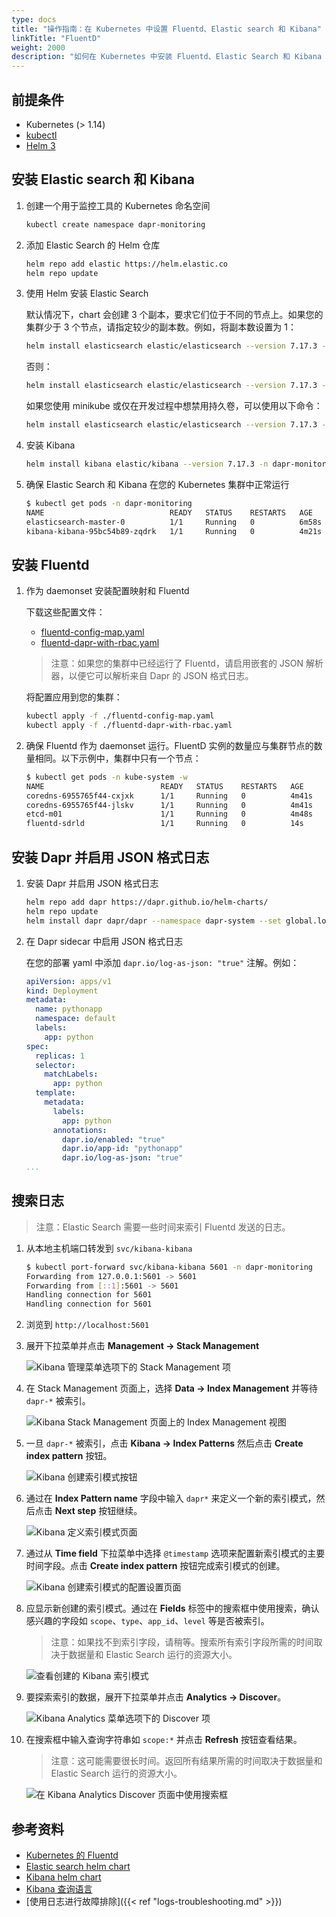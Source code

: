 ```yaml
---
type: docs
title: "操作指南：在 Kubernetes 中设置 Fluentd、Elastic search 和 Kibana"
linkTitle: "FluentD"
weight: 2000
description: "如何在 Kubernetes 中安装 Fluentd、Elastic Search 和 Kibana 以搜索日志"
---
```


## 前提条件

- Kubernetes (> 1.14)
- [kubectl](https://kubernetes.io/docs/tasks/tools/)
- [Helm 3](https://helm.sh/)

## 安装 Elastic search 和 Kibana

1. 创建一个用于监控工具的 Kubernetes 命名空间

    ```bash
    kubectl create namespace dapr-monitoring
    ```

2. 添加 Elastic Search 的 Helm 仓库

    ```bash
    helm repo add elastic https://helm.elastic.co
    helm repo update
    ```

3. 使用 Helm 安装 Elastic Search

    默认情况下，chart 会创建 3 个副本，要求它们位于不同的节点上。如果您的集群少于 3 个节点，请指定较少的副本数。例如，将副本数设置为 1：

    ```bash
    helm install elasticsearch elastic/elasticsearch --version 7.17.3 -n dapr-monitoring --set replicas=1
    ```

    否则：

    ```bash
    helm install elasticsearch elastic/elasticsearch --version 7.17.3 -n dapr-monitoring
    ```

    如果您使用 minikube 或仅在开发过程中想禁用持久卷，可以使用以下命令：

    ```bash
    helm install elasticsearch elastic/elasticsearch --version 7.17.3 -n dapr-monitoring --set persistence.enabled=false,replicas=1
    ```

4. 安装 Kibana

    ```bash
    helm install kibana elastic/kibana --version 7.17.3 -n dapr-monitoring
    ```

5. 确保 Elastic Search 和 Kibana 在您的 Kubernetes 集群中正常运行

    ```bash
    $ kubectl get pods -n dapr-monitoring
    NAME                            READY   STATUS    RESTARTS   AGE
    elasticsearch-master-0          1/1     Running   0          6m58s
    kibana-kibana-95bc54b89-zqdrk   1/1     Running   0          4m21s
    ```

## 安装 Fluentd

1. 作为 daemonset 安装配置映射和 Fluentd

    下载这些配置文件：
    - [fluentd-config-map.yaml](/docs/fluentd-config-map.yaml)
    - [fluentd-dapr-with-rbac.yaml](/docs/fluentd-dapr-with-rbac.yaml)

    > 注意：如果您的集群中已经运行了 Fluentd，请启用嵌套的 JSON 解析器，以便它可以解析来自 Dapr 的 JSON 格式日志。

    将配置应用到您的集群：

    ```bash
    kubectl apply -f ./fluentd-config-map.yaml
    kubectl apply -f ./fluentd-dapr-with-rbac.yaml
    ```

2. 确保 Fluentd 作为 daemonset 运行。FluentD 实例的数量应与集群节点的数量相同。以下示例中，集群中只有一个节点：

    ```bash
    $ kubectl get pods -n kube-system -w
    NAME                          READY   STATUS    RESTARTS   AGE
    coredns-6955765f44-cxjxk      1/1     Running   0          4m41s
    coredns-6955765f44-jlskv      1/1     Running   0          4m41s
    etcd-m01                      1/1     Running   0          4m48s
    fluentd-sdrld                 1/1     Running   0          14s
    ```

## 安装 Dapr 并启用 JSON 格式日志

1. 安装 Dapr 并启用 JSON 格式日志

    ```bash
    helm repo add dapr https://dapr.github.io/helm-charts/
    helm repo update
    helm install dapr dapr/dapr --namespace dapr-system --set global.logAsJson=true
    ```

2. 在 Dapr sidecar 中启用 JSON 格式日志

    在您的部署 yaml 中添加 `dapr.io/log-as-json: "true"` 注解。例如：

    ```yaml
    apiVersion: apps/v1
    kind: Deployment
    metadata:
      name: pythonapp
      namespace: default
      labels:
        app: python
    spec:
      replicas: 1
      selector:
        matchLabels:
          app: python
      template:
        metadata:
          labels:
            app: python
          annotations:
            dapr.io/enabled: "true"
            dapr.io/app-id: "pythonapp"
            dapr.io/log-as-json: "true"
    ...
    ```

## 搜索日志

> 注意：Elastic Search 需要一些时间来索引 Fluentd 发送的日志。

1. 从本地主机端口转发到 `svc/kibana-kibana`

    ```bash
    $ kubectl port-forward svc/kibana-kibana 5601 -n dapr-monitoring
    Forwarding from 127.0.0.1:5601 -> 5601
    Forwarding from [::1]:5601 -> 5601
    Handling connection for 5601
    Handling connection for 5601
    ```

2. 浏览到 `http://localhost:5601`

3. 展开下拉菜单并点击 **Management → Stack Management**

    ![Kibana 管理菜单选项下的 Stack Management 项](/images/kibana-1.png)

4. 在 Stack Management 页面上，选择 **Data → Index Management** 并等待 `dapr-*` 被索引。

    ![Kibana Stack Management 页面上的 Index Management 视图](/images/kibana-2.png)

5. 一旦 `dapr-*` 被索引，点击 **Kibana → Index Patterns** 然后点击 **Create index pattern** 按钮。

    ![Kibana 创建索引模式按钮](/images/kibana-3.png)

6. 通过在 **Index Pattern name** 字段中输入 `dapr*` 来定义一个新的索引模式，然后点击 **Next step** 按钮继续。

    ![Kibana 定义索引模式页面](/images/kibana-4.png)

7. 通过从 **Time field** 下拉菜单中选择 `@timestamp` 选项来配置新索引模式的主要时间字段。点击 **Create index pattern** 按钮完成索引模式的创建。

    ![Kibana 创建索引模式的配置设置页面](/images/kibana-5.png)

8. 应显示新创建的索引模式。通过在 **Fields** 标签中的搜索框中使用搜索，确认感兴趣的字段如 `scope`、`type`、`app_id`、`level` 等是否被索引。

    > 注意：如果找不到索引字段，请稍等。搜索所有索引字段所需的时间取决于数据量和 Elastic Search 运行的资源大小。

    ![查看创建的 Kibana 索引模式](/images/kibana-6.png)

9. 要探索索引的数据，展开下拉菜单并点击 **Analytics → Discover**。

    ![Kibana Analytics 菜单选项下的 Discover 项](/images/kibana-7.png)

10. 在搜索框中输入查询字符串如 `scope:*` 并点击 **Refresh** 按钮查看结果。

    > 注意：这可能需要很长时间。返回所有结果所需的时间取决于数据量和 Elastic Search 运行的资源大小。

    ![在 Kibana Analytics Discover 页面中使用搜索框](/images/kibana-8.png)

## 参考资料

* [Kubernetes 的 Fluentd](https://docs.fluentd.org/v/0.12/articles/kubernetes-fluentd)
* [Elastic search helm chart](https://github.com/elastic/helm-charts/tree/master/elasticsearch)
* [Kibana helm chart](https://github.com/elastic/helm-charts/tree/master/kibana)
* [Kibana 查询语言](https://www.elastic.co/guide/en/kibana/current/kuery-query.html)
* [使用日志进行故障排除]({{< ref "logs-troubleshooting.md" >}})
